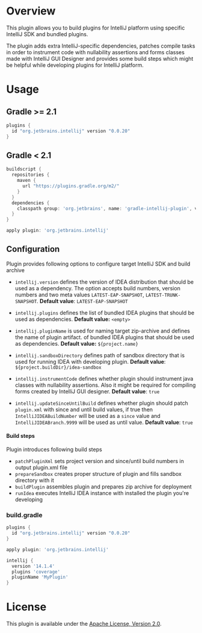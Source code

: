 # Overview
This plugin allows you to build plugins for IntelliJ platform using specific IntelliJ SDK and bundled plugins.

The plugin adds extra IntelliJ-specific dependencies, patches compile tasks in order to instrument code with 
nullability assertions and forms classes made with IntelliJ GUI Designer and provides some build steps which might be
helpful while developing plugins for IntelliJ platform.

# Usage

## Gradle >= 2.1

```groovy
plugins {
  id "org.jetbrains.intellij" version "0.0.20"
}
```

## Gradle < 2.1

```groovy
buildscript {
  repositories {
    maven {
      url "https://plugins.gradle.org/m2/"
    }
  }
  dependencies {
    classpath group: 'org.jetbrains', name: 'gradle-intellij-plugin', version: '0.0.20'
  }
}

apply plugin: 'org.jetbrains.intellij'
```

## Configuration

Plugin provides following options to configure target IntelliJ SDK and build archive

- `intellij.version` defines the version of IDEA distribution that should be used as a dependency. 
The option accepts build numbers, version numbers and two meta values `LATEST-EAP-SNAPSHOT`, `LATEST-TRUNK-SNAPSHOT`. 
**Default value**: `LATEST-EAP-SNAPSHOT`

- `intellij.plugins` defines the list of bundled IDEA plugins that should be used as dependencies. 
**Default value:** `<empty>`

- `intellij.pluginName` is used for naming target zip-archive and defines the name of plugin artifact. 
of bundled IDEA plugins that should be used as dependencies.
**Default value:** `${project.name}`

- `intellij.sandboxDirectory` defines path of sandbox directory that is used for running IDEA with developing plugin.
**Default value**: `${project.buildDir}/idea-sandbox`

- `intellij.instrumentCode` defines whether plugin should instrument java classes with nullability assertions. 
Also it might be required for compiling forms created by IntelliJ GUI designer.
**Default value**: `true`

- `intellij.updateSinceUntilBuild` defines whether plugin should patch `plugin.xml` with since and until build values, 
if true then `IntelliJIDEABuildNumber` will be used as a `since` value and `IntelliJIDEABranch.9999` will be used as until value.
**Default value**: `true`

#### Build steps

Plugin introduces following build steps

- `patchPluginXml` sets project version and since/until build numbers in output plugin.xml file
- `prepareSandbox` creates proper structure of plugin and fills sandbox directory with it
- `buildPlugin` assembles plugin and prepares zip archive for deployment
- `runIdea` executes IntelliJ IDEA instance with installed the plugin you're developing 

### build.gradle
```groovy
plugins {
  id "org.jetbrains.intellij" version "0.0.20"
}

apply plugin: 'org.jetbrains.intellij'

intellij {
  version '14.1.4'
  plugins 'coverage'
  pluginName 'MyPlugin' 
}

```

# License
This plugin is available under the [Apache License, Version 2.0](http://www.apache.org/licenses/LICENSE-2.0).
